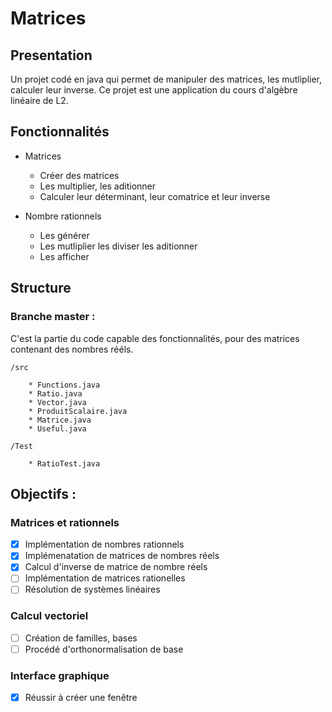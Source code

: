 # Matrices

## Presentation

Un projet codé en java qui permet de manipuler des matrices, les mutliplier, calculer leur inverse.
Ce projet est une application du cours d'algèbre linéaire de L2.


## Fonctionnalités
* Matrices 
  * Créer des matrices
  * Les multiplier, les aditionner
  * Calculer leur déterminant, leur comatrice et leur inverse

* Nombre rationnels 
    * Les générer
    * Les mutliplier les diviser les aditionner
    * Les afficher

## Structure

### Branche master : 
C'est la partie du code capable des fonctionnalités,
pour des matrices contenant des nombres rééls.

    /src

        * Functions.java
        * Ratio.java
        * Vector.java
        * ProduitScalaire.java
        * Matrice.java
        * Useful.java

    /Test

        * RatioTest.java

## Objectifs :

### Matrices et rationnels
- [x] Implémentation de nombres rationnels
- [x] Implémenatation de matrices de nombres réels
- [x] Calcul d'inverse de matrice de nombre réels
- [ ] Implémentation de matrices rationelles
- [ ] Résolution de systèmes linéaires

### Calcul vectoriel
- [ ] Création de familles, bases
- [ ] Procédé d'orthonormalisation de base

### Interface graphique
- [x] Réussir à créer une fenêtre